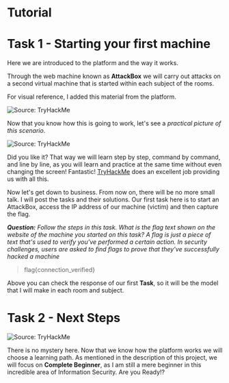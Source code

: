 # Tutorial

# Task 1 - Starting your first machine 

Here we are introduced to the platform and the way it works.

Through the web machine known as **AttackBox** we will carry out attacks on a second virtual machine that is started within each subject of the rooms.

For visual reference, I added this material from the platform.

![Source: TryHackMe](https://github.com/sergioinfosec/TryHackMe/blob/main/1.%20Complete%20Beginner%20Introduction/img/TryHackMe_L1.png)


Now that you know how this is going to work, let's see a *practical picture of this scenario*.


![Source: TryHackMe](https://github.com/sergioinfosec/TryHackMe/blob/main/1.%20Complete%20Beginner%20Introduction/img/TryHackMe_L2.png)

Did you like it? That way we will learn step by step, command by command, and line by line, as you will learn and practice at the same time without even changing the screen! Fantastic! [TryHackMe](https://tryhackme.com) does an excellent job providing us with all this.

Now let's get down to business. From now on, there will be no more small talk. I will post the tasks and their solutions. Our first task here is to start an AttackBox, access the IP address of our machine (victim) and then capture the flag.

***Question:*** *Follow the steps in this task. What is the flag text shown on the website of the machine you started on this task?
A flag is just a piece of text that's used to verify you've performed a certain action. In security challenges, users are asked to find flags to prove that they've successfully hacked a machine*

> flag{connection_verified}

Above you can check the response of our first **Task**, so it will be the model that I will make in each room and subject.

# Task 2 - Next Steps 

![Source: TryHackMe](https://github.com/sergioinfosec/TryHackMe/blob/main/1.%20Complete%20Beginner%20Introduction/img/TryHackMe_L3.png)

There is no mystery here. Now that we know how the platform works we will choose a learning path. As mentioned in the description of this project, we will focus on **Complete Beginner**, as I am still a mere beginner in this incredible area of Information Security. Are you Ready!?
